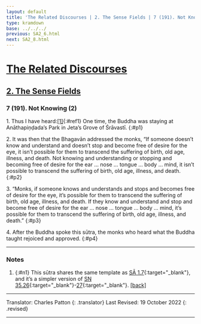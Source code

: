 ```yaml
---
layout: default
title: 'The Related Discourses | 2. The Sense Fields | 7 (191). Not Knowing (2)'
type: kramdown
base: ../../../
previous: SA2_6.html
next: SA2_8.html
---
```


# [The Related Discourses](../index.html)
## [2. The Sense Fields](index.html)
### 7 (191). Not Knowing (2)

1\. Thus I have heard:[\[1\]](#n1){:#ref1} One time, the Buddha was staying at Anāthapiṇḍada’s Park in Jeta’s Grove of Śrāvastī.
{:#p1}

2\. It was then that the Bhagavān addressed the monks, “If someone doesn’t know and understand and doesn’t stop and become free of desire for the eye, it isn’t possible for them to transcend the suffering of birth, old age, illness, and death. Not knowing and understanding or stopping and becoming free of desire for the ear … nose … tongue … body … mind, it isn’t possible to transcend the suffering of birth, old age, illness, and death.
{:#p2}

3\. “Monks, if someone knows and understands and stops and becomes free of desire for the eye, it’s possible for them to transcend the suffering of birth, old age, illness, and death. If they know and understand and stop and become free of desire for the ear … nose … tongue … body … mind, it’s possible for them to transcend the suffering of birth, old age, illness, and death.”
{:#p3}

4\. After the Buddha spoke this sūtra, the monks who heard what the Buddha taught rejoiced and approved.
{:#p4}

---

### Notes

1. {:#n1} This sūtra shares the same template as [SĀ 1.7](../01/SA1_7.html){:target="_blank"}, and it’s a simpler version of [SN 35.26](https://suttacentral.net/sn35.26){:target="_blank"}-[27](https://suttacentral.net/sn35.27){:target="_blank"}. [\[back\]](#ref1)

---

Translator: Charles Patton
{: .translator}
Last Revised: 19 October 2022
{: .revised}

---

